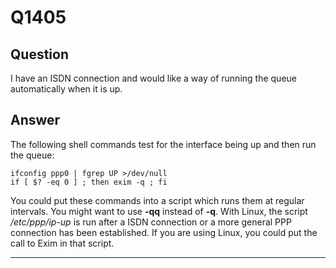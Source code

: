 Q1405
=====

Question
--------

I have an ISDN connection and would like a way of running the queue
automatically when it is up.

Answer
------

The following shell commands test for the interface being up and then
run the queue:

    ifconfig ppp0 | fgrep UP >/dev/null
    if [ $? -eq 0 ] ; then exim -q ; fi

You could put these commands into a script which runs them at regular
intervals. You might want to use **-qq** instead of **-q**. With Linux,
the script */etc/ppp/ip-up* is run after a ISDN connection or a more
general PPP connection has been established. If you are using Linux, you
could put the call to Exim in that script.

* * * * *
